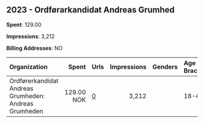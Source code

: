 ## 2023 - Ordførarkandidat Andreas Grumhed 
**Spent**: 129.00

**Impressions**: 3,212

**Billing Addresses**: NO

|Organization|Spent|Urls|Impressions|Genders|Age Brackets|Country Codes|
|:---|---:|:---|---:|:---|:---|:---|
|Ordførerkandidat Andreas Grumheden: Andreas Grumheden|129.00 NOK|[0](https://www.snap.com/political-ads/asset/06c74860012acdfe410532796c059ac3d0e8c3fc9bd533b05669559f9836ae6c?mediaType=mp4)|3,212||18-45|norway|
